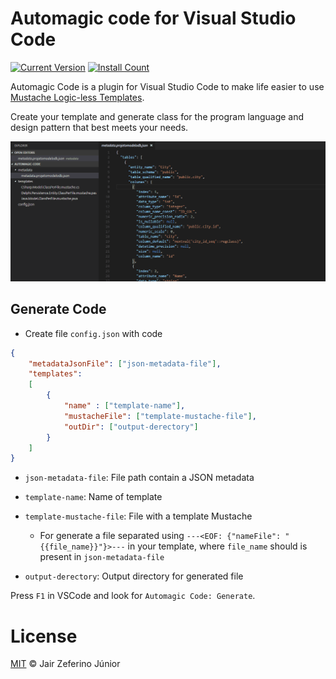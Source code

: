 # Automagic code for Visual Studio Code

[![Current Version](http://vsmarketplacebadge.apphb.com/version/jairzjunior.automagic-code.svg)](https://marketplace.visualstudio.com/items?itemName=jairzjunior.automagic-code)
[![Install Count](http://vsmarketplacebadge.apphb.com/installs/jairzjunior.automagic-code.svg)](https://marketplace.visualstudio.com/items?itemName=jairzjunior.automagic-code)

Automagic Code is a plugin for Visual Studio Code to make life easier to use [Mustache Logic-less Templates](http://mustache.github.io/).

Create your template and generate class for the program language and design pattern that best meets your needs.

![generate](images/vs-code-generate.gif)

## Generate Code

* Create file `config.json` with code
```json
{    
    "metadataJsonFile": ["json-metadata-file"],
    "templates":
    [
        {
            "name" : ["template-name"],
            "mustacheFile": ["template-mustache-file"],
            "outDir": ["output-derectory"]
        }
    ]    
}
```

* `json-metadata-file`: File path contain a JSON metadata
* `template-name`: Name of template
* `template-mustache-file`: File with a template Mustache
    * For generate a file separated using `---<EOF: {"nameFile": "{{file_name}}"}>---` in your template, where `file_name` should is present in `json-metadata-file` 

* `output-derectory`: Output directory for generated file

Press `F1` in VSCode and look for `Automagic Code: Generate`.

# License

[MIT](LICENSE.md) &copy; Jair Zeferino Júnior